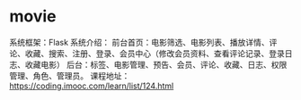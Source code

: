 # movie
系统框架：Flask
系统介绍：
  前台首页：电影筛选、电影列表、播放详情、评论、收藏、搜索、注册、登录、会员中心（修改会员资料、查看评论记录、登录日志、收藏电影）
  后台：标签、电影管理、预告、会员、评论、收藏、日志、权限管理、角色、管理员。
课程地址：https://coding.imooc.com/learn/list/124.html
